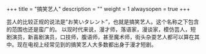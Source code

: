 +++
title = "搞笑艺人"
description = ""
weight = 1
alwaysopen = true
+++



芸人的比较正规的说法是“お笑いタレント”，也就是搞笑艺人。这个名称之下包含的范围也还是蛮广的。
以现时代来说，漫才师，落语家，漫谈家，模仿芸人，短剧演员，新喜剧演员，口技师，腹语师，甚至魔术师，街头杂耍艺人都可以算在其中。现在电视上经常见到的搞笑艺人大多数都出身于漫才短剧。


<!--more-->